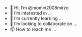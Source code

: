 - 👋 Hi, I’m @momin2008mirzo
- 👀 I’m interested in ...
- 🌱 I’m currently learning ...
- 💞️ I’m looking to collaborate on ...
- 📫 How to reach me ...

<!---
momin2008mirzo/momin2008mirzo is a ✨ special ✨ repository because its `README.md` (this file) appears on your GitHub profile.
You can click the Preview link to take a look at your changes.
--->
